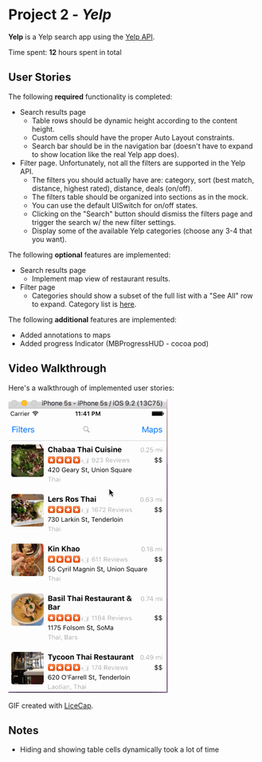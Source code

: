 # Project 2 - *Yelp*

**Yelp** is a Yelp search app using the [Yelp API](http://www.yelp.com/developers/documentation/v2/search_api).

Time spent: **12** hours spent in total

## User Stories

The following **required** functionality is completed:

-  Search results page
   -  Table rows should be dynamic height according to the content height.
   -  Custom cells should have the proper Auto Layout constraints.
   -  Search bar should be in the navigation bar (doesn't have to expand to show location like the real Yelp app does).
-  Filter page. Unfortunately, not all the filters are supported in the Yelp API.
   -  The filters you should actually have are: category, sort (best match, distance, highest rated), distance, deals (on/off).
   -  The filters table should be organized into sections as in the mock.
   -  You can use the default UISwitch for on/off states.
   -  Clicking on the "Search" button should dismiss the filters page and trigger the search w/ the new filter settings.
   -  Display some of the available Yelp categories (choose any 3-4 that you want).

The following **optional** features are implemented:

-  Search results page
   -  Implement map view of restaurant results.
- Filter page
   - Categories should show a subset of the full list with a "See All" row to expand. Category list is [here](http://www.yelp.com/developers/documentation/category_list).

The following **additional** features are implemented:

- Added annotations to maps
- Added progress Indicator (MBProgressHUD - cocoa pod)


## Video Walkthrough

Here's a walkthrough of implemented user stories:

![Video Walkthrough](yelp_walkthrough.gif)

GIF created with [LiceCap](http://www.cockos.com/licecap/).

## Notes

- Hiding and showing table cells dynamically took a lot of time
